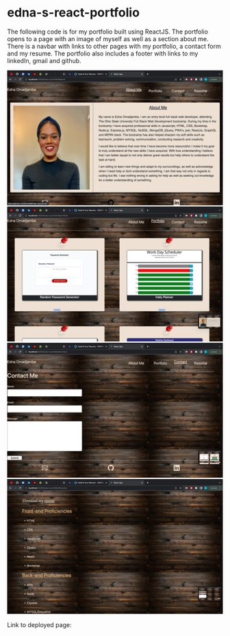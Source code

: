 # edna-s-react-portfolio

The following code is for my portfolio built using ReactJS. The portfolio opens to a page with an image of myself as well as a section about me. There is a navbar with links to other pages with my portfolio, a contact form and my resume. The portfolio also includes a footer with links to my linkedIn, gmail and github. 

![screenshot of portfolio](./src/assets/images/readmeImages/Screenshot%202022-12-10%20at%2012.09.08%20PM.png)
![screenshot of portfolio](./src/assets/images/readmeImages/Screenshot%202022-12-10%20at%2012.09.14%20PM.png)
![screenshot of portfolio](./src/assets/images/readmeImages/Screenshot%202022-12-10%20at%2012.09.18%20PM.png)
![screenshot of portfolio](./src/assets/images/readmeImages/Screenshot%202022-12-10%20at%2012.09.24%20PM.png)


Link to deployed page: 